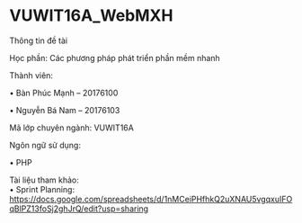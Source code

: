 # VUWIT16A_WebMXH
Thông tin đề tài

Học phần: Các phương pháp phát triển phần mềm nhanh

Thành viên:

•	Bàn Phúc Mạnh – 20176100

•	Nguyễn Bá Nam – 20176103

Mã lớp chuyên ngành: VUWIT16A

Ngôn ngữ sử dụng: 

•	PHP

Tài liệu tham khảo: </br>
• Sprint Planning: https://docs.google.com/spreadsheets/d/1nMCeiPHfhkQ2uXNAU5vgqxuIFOqBlPZ13foSj2ghJrQ/edit?usp=sharing
